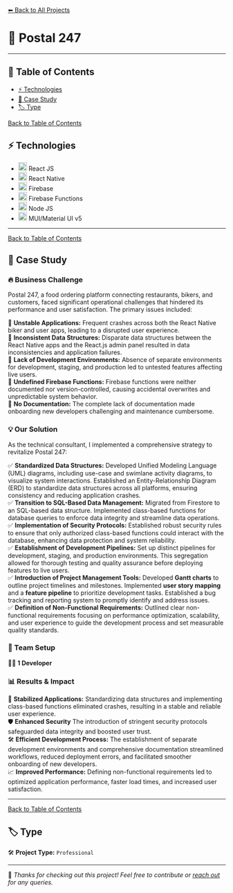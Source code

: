 [⬅ Back to All Projects](../README.md#my-work)

# 📌 Postal 247

---

## 📖 Table of Contents  

- [⚡ Technologies](#-technologies)  
- [📑 Case Study](#-case-study)  
- [🏷 Type](#-type)  

[Back to Table of Contents](#-table-of-contents)
## ⚡ Technologies 
- <img src="https://encrypted-tbn0.gstatic.com/images?q=tbn:ANd9GcSlGmKtrnxElpqw3AExKXPWWBulcwjlvDJa1Q&s" width="20px"> React JS
- <img src="https://encrypted-tbn0.gstatic.com/images?q=tbn:ANd9GcSlGmKtrnxElpqw3AExKXPWWBulcwjlvDJa1Q&s" width="20px"> React Native
- <img src="https://w7.pngwing.com/pngs/246/288/png-transparent-firebase-hd-logo-thumbnail.png" width="20px"> Firebase
- <img src="https://encrypted-tbn0.gstatic.com/images?q=tbn:ANd9GcSav0N-WGmPn1jRX0wgyZVqFtNYCBmr8aPBjg&s" width="20px"> Firebase Functions
- <img src="https://w1.pngwing.com/pngs/885/534/png-transparent-green-grass-nodejs-javascript-react-mean-angularjs-logo-symbol-thumbnail.png" width="20px"> Node JS
- <img src="https://encrypted-tbn0.gstatic.com/images?q=tbn:ANd9GcT5eWKWtRacZBDc33NENsW-OdRQ9BNMgMOalg&s" width="20px"> MUI/Material UI v5

---
[Back to Table of Contents](#-table-of-contents)
## 📑 Case Study 

### 🔥 Business Challenge  

Postal 247, a food ordering platform connecting restaurants, bikers, and customers, faced significant operational challenges that hindered its performance and user satisfaction. The primary issues included:  

🎯 **Unstable Applications:** Frequent crashes across both the React Native biker and user apps, leading to a disrupted user experience. <br>
🎯 **Inconsistent Data Structures:** Disparate data structures between the React Native apps and the React.js admin panel resulted in data inconsistencies and application failures.   <br>
🎯 **Lack of Development Environments:** Absence of separate environments for development, staging, and production led to untested features affecting live users.   <br>
🎯 **Undefined Firebase Functions:** Firebase functions were neither documented nor version-controlled, causing accidental overwrites and unpredictable system behavior.   <br>
🎯 **No Documentation:** The complete lack of documentation made onboarding new developers challenging and maintenance cumbersome.  <br>

### 💡 Our Solution  

As the technical consultant, I implemented a comprehensive strategy to revitalize Postal 247:  

✅ **Standardized Data Structures:** Developed Unified Modeling Language (UML) diagrams, including use-case and swimlane activity diagrams, to visualize system interactions. Established an Entity-Relationship Diagram (ERD) to standardize data structures across all platforms, ensuring consistency and reducing application crashes.   <br>
✅ **Transition to SQL-Based Data Management:** Migrated from Firestore to an SQL-based data structure. Implemented class-based functions for database queries to enforce data integrity and streamline data operations.<br>
✅ **Implementation of Security Protocols:** Established robust security rules to ensure that only authorized class-based functions could interact with the database, enhancing data protection and system reliability.   <br>
✅ **Establishment of Development Pipelines:** Set up distinct pipelines for development, staging, and production environments. This segregation allowed for thorough testing and quality assurance before deploying features to live users.   <br>
✅ **Introduction of Project Management Tools:** Developed **Gantt charts** to outline project timelines and milestones. Implemented **user story mapping** and a **feature pipeline** to prioritize development tasks. Established a bug tracking and reporting system to promptly identify and address issues.   <br>
✅ **Definition of Non-Functional Requirements:** Outlined clear non-functional requirements focusing on performance optimization, scalability, and user experience to guide the development process and set measurable quality standards.   <br>

### 👥 Team Setup  

👨‍💻 **1 Developer**  

### 📊 Results & Impact  

🚀 **Stabilized Applications:** Standardizing data structures and implementing class-based functions eliminated crashes, resulting in a stable and reliable user experience.  
🛡 **Enhanced Security** The introduction of stringent security protocols safeguarded data integrity and boosted user trust.  
🛠 **Efficient Development Process:** The establishment of separate development environments and comprehensive documentation streamlined workflows, reduced deployment errors, and facilitated smoother onboarding of new developers.  
📈 **Improved Performance:** Defining non-functional requirements led to optimized application performance, faster load times, and increased user satisfaction.  

---
[Back to Table of Contents](#-table-of-contents)
## 🏷 Type  

🛠 **Project Type:** `Professional` 

---

🚀 *Thanks for checking out this project! Feel free to contribute or [reach out](mailto:bhatti.asad99@gmail.com) for any queries.*  
```
